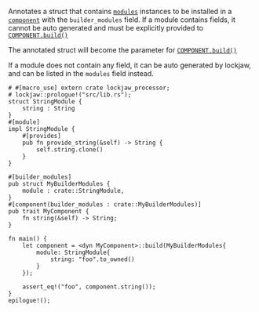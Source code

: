 Annotates a struct that contains [`modules`](module) instances to be installed in a
[`component`](component) with the `builder_modules` field. If a module contains fields, it cannot be
auto generated and must be explicitly provided to
[`COMPONENT.build()`](component#pub-fn-buildmodules-builder-modules---impl-component)

The annotated struct will become the parameter for
[`COMPONENT.build()`](component#pub-fn-buildmodules-builder-modules---impl-component)

If a module does not contain any field, it can be auto generated by lockjaw, and can be listed in
the `modules` field instead.

```
# #[macro_use] extern crate lockjaw_processor;
# lockjaw::prologue!("src/lib.rs");
struct StringModule {
    string : String
}
#[module]
impl StringModule {
    #[provides]
    pub fn provide_string(&self) -> String {
        self.string.clone()
    }
}

#[builder_modules]
pub struct MyBuilderModules {
    module : crate::StringModule,
}
#[component(builder_modules : crate::MyBuilderModules)]
pub trait MyComponent {
    fn string(&self) -> String;
}

fn main() {
    let component = <dyn MyComponent>::build(MyBuilderModules{
        module: StringModule{
            string: "foo".to_owned()
        }
    });
    
    assert_eq!("foo", component.string());
}
epilogue!();
```